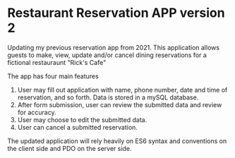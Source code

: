 # Restaurant Reservation APP version 2
Updating my previous reservation app from 2021. This application allows guests to make, view, update and/or cancel dining reservations for a fictional restauraunt "Rick's Cafe"

The app has four main features

1.  User may fill out application with name, phone number, date and time of reservation, and so forth. 
Data is stored in a mySQL database.
2.  After form submission, user can review the submitted data and review for accuracy.
3. User may choose to edit the submitted data.
4. User can cancel a submitted reservation.

The updated application will rely heavily on ES6 syntax and conventions on the client side and PDO on the server side.
